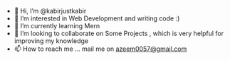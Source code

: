 - 👋 Hi, I’m @kabirjustkabir
- 👀 I’m interested in Web Development and writing code :)
- 🌱 I’m currently learning Mern
- 💞️ I’m looking to collaborate on Some Projects , which is very helpful for improving my knowledge
- 📫 How to reach me ... mail me on azeem0057@gmail.com

<!---
kabirjustkabir/kabirjustkabir is a ✨ special ✨ repository because its `README.md` (this file) appears on your GitHub profile.
You can click the Preview link to take a look at your changes.
--->
